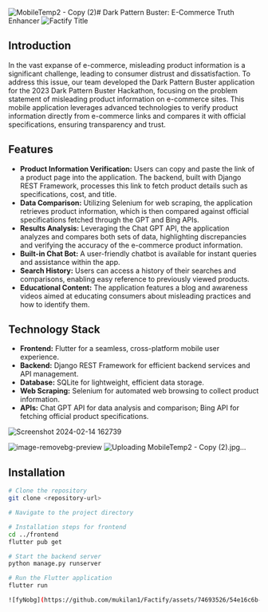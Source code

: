 ![MobileTemp2 - Copy (2)](https://github.com/mukilan1/Factify/assets/74693526/98ab511f-a874-46b8-9b49-41da942dd66c)# Dark Pattern Buster: E-Commerce Truth Enhancer  ![Factify Title](https://github.com/mukilan1/Factify/assets/74693526/38d90dfd-4bba-4670-9e43-80b65d02550f)


## Introduction

In the vast expanse of e-commerce, misleading product information is a significant challenge, leading to consumer distrust and dissatisfaction. To address this issue, our team developed the Dark Pattern Buster application for the 2023 Dark Pattern Buster Hackathon, focusing on the problem statement of misleading product information on e-commerce sites. This mobile application leverages advanced technologies to verify product information directly from e-commerce links and compares it with official specifications, ensuring transparency and trust.

## Features

- **Product Information Verification:** Users can copy and paste the link of a product page into the application. The backend, built with Django REST Framework, processes this link to fetch product details such as specifications, cost, and title.
- **Data Comparison:** Utilizing Selenium for web scraping, the application retrieves product information, which is then compared against official specifications fetched through the GPT and Bing APIs.
- **Results Analysis:** Leveraging the Chat GPT API, the application analyzes and compares both sets of data, highlighting discrepancies and verifying the accuracy of the e-commerce product information.
- **Built-in Chat Bot:** A user-friendly chatbot is available for instant queries and assistance within the app.
- **Search History:** Users can access a history of their searches and comparisons, enabling easy reference to previously viewed products.
- **Educational Content:** The application features a blog and awareness videos aimed at educating consumers about misleading practices and how to identify them.



## Technology Stack

- **Frontend:** Flutter for a seamless, cross-platform mobile user experience.
- **Backend:** Django REST Framework for efficient backend services and API management.
- **Database:** SQLite for lightweight, efficient data storage.
- **Web Scraping:** Selenium for automated web browsing to collect product information.
- **APIs:** Chat GPT API for data analysis and comparison; Bing API for fetching official product specifications.

![Screenshot 2024-02-14 162739](https://github.com/mukilan1/Factify/assets/74693526/97f32f68-63f9-4a1b-81cc-0b1db7290257)

![image-removebg-preview](https://github.com/mukilan1/Factify/assets/74693526/58c0de1e-aa9f-44d5-aab1-861c69f0c7f7) ![Uploading MobileTemp2 - Copy (2).jpg…]() 


## Installation

```sh
# Clone the repository
git clone <repository-url>

# Navigate to the project directory

# Installation steps for frontend
cd ../frontend
flutter pub get

# Start the backend server
python manage.py runserver

# Run the Flutter application
flutter run

![fyNobg](https://github.com/mukilan1/Factify/assets/74693526/54e16c6b-185e-4c0b-9ee5-57a762c123ad)
